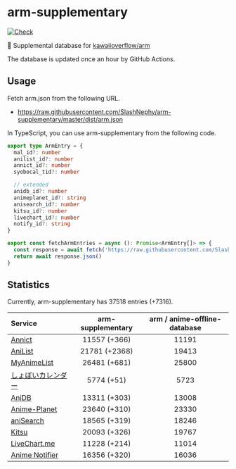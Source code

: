 # arm-supplementary

[![Check](https://github.com/SlashNephy/arm-supplementary/actions/workflows/check-node.yml/badge.svg)](https://github.com/SlashNephy/arm-supplementary/actions/workflows/check-node.yml)

💊 Supplemental database for [kawaiioverflow/arm](https://github.com/kawaiioverflow/arm)

The database is updated once an hour by GitHub Actions.

## Usage

Fetch arm.json from the following URL.

- https://raw.githubusercontent.com/SlashNephy/arm-supplementary/master/dist/arm.json

In TypeScript, you can use arm-supplementary from the following code.

```TypeScript
export type ArmEntry = {
  mal_id?: number
  anilist_id?: number
  annict_id?: number
  syobocal_tid?: number

  // extended
  anidb_id?: number
  animeplanet_id?: string
  anisearch_id?: number
  kitsu_id?: number
  livechart_id?: number
  notify_id?: string
}

export const fetchArmEntries = async (): Promise<ArmEntry[]> => {
  const response = await fetch('https://raw.githubusercontent.com/SlashNephy/arm-supplementary/master/dist/arm.json')
  return await response.json()
}
```

## Statistics

Currently, arm-supplementary has 37518 entries (+7316).

| Service                                     | arm-supplementary | arm / anime-offline-database |
| :------------------------------------------ | :---------------: | :--------------------------: |
| [Annict](https://annict.com)                |   11557 (+366)    |            11191             |
| [AniList](https://anilist.co)               |   21781 (+2368)   |            19413             |
| [MyAnimeList](https://myanimelist.net)      |   26481 (+681)    |            25800             |
| [しょぼいカレンダー](https://cal.syoboi.jp) |    5774 (+51)     |             5723             |
| [AniDB](https://anidb.net)                  |   13311 (+303)    |            13008             |
| [Anime-Planet](https://anime-planet.com)    |   23640 (+310)    |            23330             |
| [aniSearch](https://anisearch.com)          |   18565 (+319)    |            18246             |
| [Kitsu](https://kitsu.io)                   |   20093 (+326)    |            19767             |
| [LiveChart.me](https://livechart.me)        |   11228 (+214)    |            11014             |
| [Anime Notifier](https://notify.moe)        |   16356 (+320)    |            16036             |
